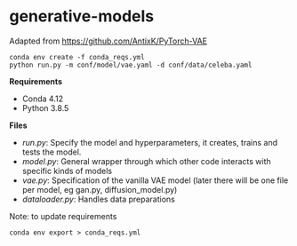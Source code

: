 # generative-models
Adapted from https://github.com/AntixK/PyTorch-VAE

``conda env create -f conda_reqs.yml`` <br/>
``python run.py -m conf/model/vae.yaml -d conf/data/celeba.yaml``

**Requirements**
- Conda 4.12
- Python 3.8.5

**Files**
- *run.py*: Specify the model and hyperparameters, it creates, trains and tests the model.
- *model.py*: General wrapper through which other code interacts with specific kinds of models
- *vae.py*: Specification of the vanilla VAE model (later there will be one file per model, eg gan.py, diffusion_model.py)
- *dataloader.py*: Handles data preparations

Note: to update requirements

``conda env export > conda_reqs.yml``
